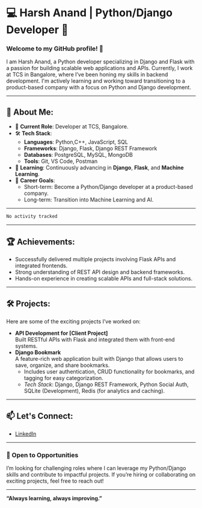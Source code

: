 # 💻 Harsh Anand | Python/Django Developer 🌟

### Welcome to my GitHub profile! 👋

I am Harsh Anand, a Python developer specializing in Django and Flask with a passion for building scalable web applications and APIs. Currently, I work at TCS in Bangalore, where I’ve been honing my skills in backend development. I'm actively learning and working toward transitioning to a product-based company with a focus on Python and Django development.

---

## 🚀 About Me:
- 💼 **Current Role**: Developer at TCS, Bangalore.
- 🛠️ **Tech Stack**:  
  - **Languages**: Python,C++, JavaScript, SQL  
  - **Frameworks**: Django, Flask, Django REST Framework  
  - **Databases**: PostgreSQL, MySQL, MongoDB  
  - **Tools**: Git, VS Code, Postman  
- 🌱 **Learning**: Continuously advancing in **Django**, **Flask**, and **Machine Learning**.  
- 🎯 **Career Goals**:  
  - Short-term: Become a Python/Django developer at a product-based company.  
  - Long-term: Transition into Machine Learning and AI.  

---
<!--START_SECTION:waka-->

```txt
No activity tracked
```

<!--END_SECTION:waka-->

---

## 🏆 Achievements:
- Successfully delivered multiple projects involving Flask APIs and integrated frontends.  
- Strong understanding of REST API design and backend frameworks.  
- Hands-on experience in creating scalable APIs and full-stack solutions.

---

## 🛠️ Projects:
Here are some of the exciting projects I’ve worked on:  
- **API Development for [Client Project]**  
  Built RESTful APIs with Flask and integrated them with front-end systems.  
- **Django Bookmark**  
  A feature-rich web application built with Django that allows users to save, organize, and share bookmarks.  
  - Includes user authentication, CRUD functionality for bookmarks, and tagging for easy categorization.  
  - *Tech Stack*: Django, Django REST Framework, Python Social Auth, SQLite (Development), Redis (for analytics and caching).   
  

---

## 📫 Let's Connect:
- [LinkedIn](https://www.linkedin.com/in/harsh27anand)  

---

### 🔭 Open to Opportunities
I’m looking for challenging roles where I can leverage my Python/Django skills and contribute to impactful projects. If you’re hiring or collaborating on exciting projects, feel free to reach out!

---
**“Always learning, always improving.”**
